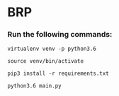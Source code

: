 # BRP

### Run the following commands:

`virtualenv venv -p python3.6`

`source venv/bin/activate`

`pip3 install -r requirements.txt`

`python3.6 main.py`
